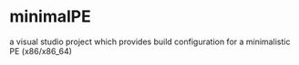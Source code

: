 # minimalPE
a visual studio project which provides build configuration for a minimalistic PE (x86/x86_64)
